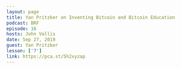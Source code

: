 ```yaml
---
layout: page
title: Yan Pritzker on Inventing Bitcoin and Bitcoin Education
podcast: BRF
episode: 16
hosts: John Vallis
date: Sep 27, 2019
guest: Yan Pritzker
lesson: ['7']
link: https://pca.st/5h2xyzap
---
```

